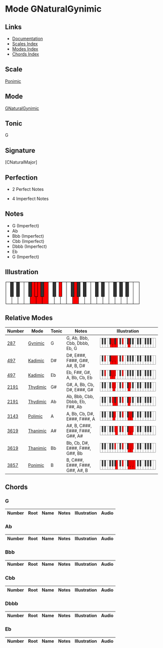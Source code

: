 # Mode GNaturalGynimic

## Links

- [Documentation](index.md)
- [Scales Index](Scales.md)
- [Modes Index](Modes.md)
- [Chords Index](Chords.md)

## Scale

[Ponimic](ScalePonimic.md)

## Mode

[GNaturalGynimic](ModeGNaturalGynimic.md)

## Tonic

G

## Signature

[CNaturalMajor]

## Perfection

 - 2 Perfect Notes

 - 4 Imperfect Notes

## Notes

- G (Imperfect)
- Ab
- Bbb (Imperfect)
- Cbb (Imperfect)
- Dbbb (Imperfect)
- Eb
- G (Imperfect)

## Illustration

![GNaturalGynimic](ModeGNaturalGynimic.png)

## Relative Modes

| Number | Mode | Tonic | Notes | Illustration |
|--------|------|-------|-------|--------------|
| [287](https://ianring.com/musictheory/scales/287) | [Gynimic](ModeGynimic.md) | G | G, Ab, Bbb, Cbb, Dbbb, Eb, G | ![GNaturalGynimic](ModeGNaturalGynimic.png) |
| [497](https://ianring.com/musictheory/scales/497) | [Kadimic](ModeKadimic.md) | D# | D#, E###, F###, G##, A#, B, D# | ![DSharpKadimic](ModeDSharpKadimic.png) |
| [497](https://ianring.com/musictheory/scales/497) | [Kadimic](ModeKadimic.md) | Eb | Eb, F##, G#, A, Bb, Cb, Eb | ![EFlatKadimic](ModeEFlatKadimic.png) |
| [2191](https://ianring.com/musictheory/scales/2191) | [Thydimic](ModeThydimic.md) | G# | G#, A, Bb, Cb, D#, E###, G# | ![GSharpThydimic](ModeGSharpThydimic.png) |
| [2191](https://ianring.com/musictheory/scales/2191) | [Thydimic](ModeThydimic.md) | Ab | Ab, Bbb, Cbb, Dbbb, Eb, F##, Ab | ![AFlatThydimic](ModeAFlatThydimic.png) |
| [3143](https://ianring.com/musictheory/scales/3143) | [Polimic](ModePolimic.md) | A | A, Bb, Cb, D#, E###, F###, A | ![ANaturalPolimic](ModeANaturalPolimic.png) |
| [3619](https://ianring.com/musictheory/scales/3619) | [Thanimic](ModeThanimic.md) | A# | A#, B, C###, E###, F###, G##, A# | ![ASharpThanimic](ModeASharpThanimic.png) |
| [3619](https://ianring.com/musictheory/scales/3619) | [Thanimic](ModeThanimic.md) | Bb | Bb, Cb, D#, E###, F###, G##, Bb | ![BFlatThanimic](ModeBFlatThanimic.png) |
| [3857](https://ianring.com/musictheory/scales/3857) | [Ponimic](ModePonimic.md) | B | B, C###, E###, F###, G##, A#, B | ![BNaturalPonimic](ModeBNaturalPonimic.png) |

## Chords

### G

| Number | Root | Name | Notes | Illustration | Audio |
|--------|------|------|-------|--------------|-------|

### Ab

| Number | Root | Name | Notes | Illustration | Audio |
|--------|------|------|-------|--------------|-------|

### Bbb

| Number | Root | Name | Notes | Illustration | Audio |
|--------|------|------|-------|--------------|-------|

### Cbb

| Number | Root | Name | Notes | Illustration | Audio |
|--------|------|------|-------|--------------|-------|

### Dbbb

| Number | Root | Name | Notes | Illustration | Audio |
|--------|------|------|-------|--------------|-------|

### Eb

| Number | Root | Name | Notes | Illustration | Audio |
|--------|------|------|-------|--------------|-------|

